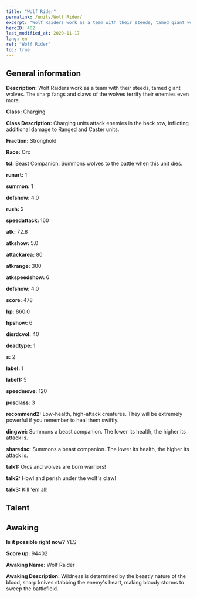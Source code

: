 ```yaml
---
title: "Wolf Rider"
permalink: /units/Wolf Rider/
excerpt: "Wolf Raiders work as a team with their steeds, tamed giant wolves. The sharp fangs and claws of the wolves terrify their enemies even more."
heroID: 402
last_modified_at: 2020-11-17
lang: en
ref: "Wolf Rider"
toc: true
---
```

## General information
 **Description:** Wolf Raiders work as a team with their steeds, tamed giant wolves. The sharp fangs and claws of the wolves terrify their enemies even more.

 **Class:** Charging

 **Class Description:** Charging units attack enemies in the back row, inflicting additional damage to Ranged and Caster units.

 **Fraction:** Stronghold

 **Race:** Orc

 **tsl:** Beast Companion: Summons wolves to the battle when this unit dies.

 **runart:** 1

 **summon:** 1

 **defshow:** 4.0

 **rush:** 2

 **speedattack:** 160

 **atk:** 72.8

 **atkshow:** 5.0

 **attackarea:** 80

 **atkrange:** 300

 **atkspeedshow:** 6

 **defshow:** 4.0

 **score:** 478

 **hp:** 860.0

 **hpshow:** 6

 **disrdcvol:** 40

 **deadtype:** 1

 **s:** 2

 **label:** 1

 **label1:** 5

 **speedmove:** 120

 **posclass:** 3

 **recommend2:** Low-health, high-attack creatures. They will be extremely powerful if you remember to heal them swiftly.

 **dingwei:** Summons a beast companion. The lower its health, the higher its attack is.

 **sharedsc:** Summons a beast companion. The lower its health, the higher its attack is.

 **talk1:** Orcs and wolves are born warriors!

 **talk2:** Howl and perish under the wolf's claw!

 **talk3:** Kill 'em all!

## Talent
## Awaking
 **Is it possible right now?** YES

 **Score up:** 94402

 **Awaking Name:** Wolf Raider

 **Awaking Description:** Wildness is determined by the beastly nature of the blood, sharp knives stabbing the enemy's heart, making bloody storms to sweep the battlefield.

